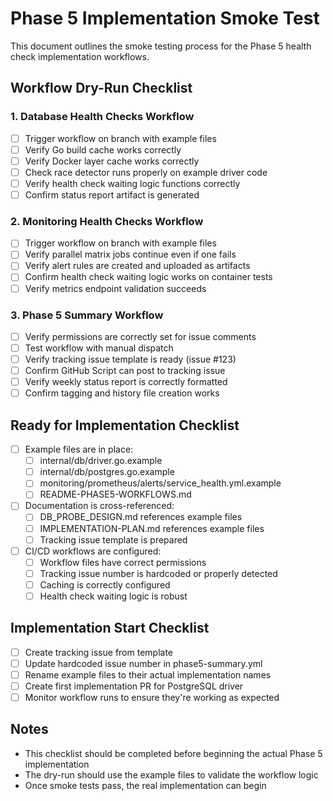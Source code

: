 # Phase 5 Implementation Smoke Test

This document outlines the smoke testing process for the Phase 5 health check implementation workflows.

## Workflow Dry-Run Checklist

### 1. Database Health Checks Workflow

- [ ] Trigger workflow on branch with example files
- [ ] Verify Go build cache works correctly
- [ ] Verify Docker layer cache works correctly
- [ ] Check race detector runs properly on example driver code
- [ ] Verify health check waiting logic functions correctly
- [ ] Confirm status report artifact is generated

### 2. Monitoring Health Checks Workflow

- [ ] Trigger workflow on branch with example files
- [ ] Verify parallel matrix jobs continue even if one fails
- [ ] Verify alert rules are created and uploaded as artifacts
- [ ] Confirm health check waiting logic works on container tests
- [ ] Verify metrics endpoint validation succeeds

### 3. Phase 5 Summary Workflow

- [ ] Verify permissions are correctly set for issue comments
- [ ] Test workflow with manual dispatch
- [ ] Verify tracking issue template is ready (issue #123)
- [ ] Confirm GitHub Script can post to tracking issue
- [ ] Verify weekly status report is correctly formatted
- [ ] Confirm tagging and history file creation works

## Ready for Implementation Checklist

- [ ] Example files are in place:
  - [ ] internal/db/driver.go.example
  - [ ] internal/db/postgres.go.example
  - [ ] monitoring/prometheus/alerts/service_health.yml.example
  - [ ] README-PHASE5-WORKFLOWS.md

- [ ] Documentation is cross-referenced:
  - [ ] DB_PROBE_DESIGN.md references example files
  - [ ] IMPLEMENTATION-PLAN.md references example files
  - [ ] Tracking issue template is prepared

- [ ] CI/CD workflows are configured:
  - [ ] Workflow files have correct permissions
  - [ ] Tracking issue number is hardcoded or properly detected
  - [ ] Caching is correctly configured
  - [ ] Health check waiting logic is robust

## Implementation Start Checklist

- [ ] Create tracking issue from template
- [ ] Update hardcoded issue number in phase5-summary.yml
- [ ] Rename example files to their actual implementation names
- [ ] Create first implementation PR for PostgreSQL driver
- [ ] Monitor workflow runs to ensure they're working as expected

## Notes

- This checklist should be completed before beginning the actual Phase 5 implementation
- The dry-run should use the example files to validate the workflow logic
- Once smoke tests pass, the real implementation can begin
